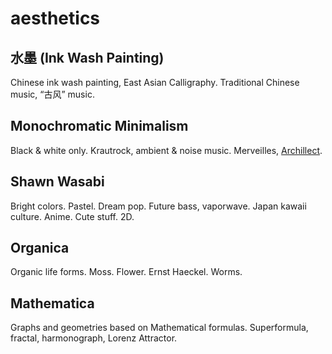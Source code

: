 # aesthetics

## 水墨 (Ink Wash Painting)

Chinese ink wash painting, East Asian Calligraphy. Traditional Chinese music, “古风” music.

## Monochromatic Minimalism 

Black & white only. Krautrock, ambient & noise music. Merveilles, [Archillect](https://twitter.com/archillect).

## Shawn Wasabi

Bright colors. Pastel. Dream pop. Future bass, vaporwave. Japan kawaii culture. Anime. Cute stuff. 2D.

## Organica

Organic life forms. Moss. Flower. Ernst Haeckel. Worms.

## Mathematica

Graphs and geometries based on Mathematical formulas. Superformula, fractal, harmonograph, Lorenz Attractor.
